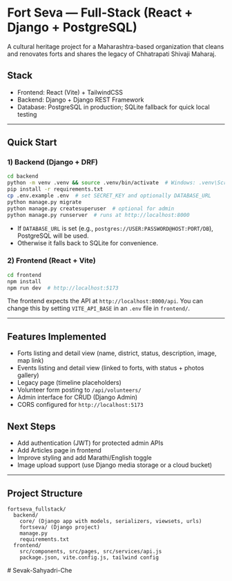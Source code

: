 # Fort Seva — Full-Stack (React + Django + PostgreSQL)

A cultural heritage project for a Maharashtra-based organization that cleans and renovates forts and shares the legacy of Chhatrapati Shivaji Maharaj.

## Stack
- Frontend: React (Vite) + TailwindCSS
- Backend: Django + Django REST Framework
- Database: PostgreSQL in production; SQLite fallback for quick local testing

---
## Quick Start

### 1) Backend (Django + DRF)
```bash
cd backend
python -m venv .venv && source .venv/bin/activate  # Windows: .venv\Scripts\activate
pip install -r requirements.txt
cp .env.example .env  # set SECRET_KEY and optionally DATABASE_URL
python manage.py migrate
python manage.py createsuperuser  # optional for admin
python manage.py runserver  # runs at http://localhost:8000
```

- If `DATABASE_URL` is set (e.g., `postgres://USER:PASSWORD@HOST:PORT/DB`), PostgreSQL will be used.
- Otherwise it falls back to SQLite for convenience.

### 2) Frontend (React + Vite)
```bash
cd frontend
npm install
npm run dev  # http://localhost:5173
```

The frontend expects the API at `http://localhost:8000/api`. You can change this by setting `VITE_API_BASE` in an `.env` file in `frontend/`.

---
## Features Implemented
- Forts listing and detail view (name, district, status, description, image, map link)
- Events listing and detail view (linked to forts, with status + photos gallery)
- Legacy page (timeline placeholders)
- Volunteer form posting to `/api/volunteers/`
- Admin interface for CRUD (Django Admin)
- CORS configured for `http://localhost:5173`

## Next Steps
- Add authentication (JWT) for protected admin APIs
- Add Articles page in frontend
- Improve styling and add Marathi/English toggle
- Image upload support (use Django media storage or a cloud bucket)

---
## Project Structure
```
fortseva_fullstack/
  backend/
    core/ (Django app with models, serializers, viewsets, urls)
    fortseva/ (Django project)
    manage.py
    requirements.txt
  frontend/
    src/components, src/pages, src/services/api.js
    package.json, vite.config.js, tailwind config
```
#   S e v a k - S a h y a d r i - C h e  
 
